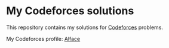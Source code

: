# My Codeforces solutions

This repository contains my solutions for [Codeforces](https://codeforces.com/) problems.

My Codeforces profile: [Alface](https://codeforces.com/profile/Alface)

